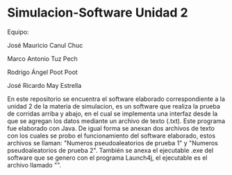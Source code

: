 # Simulacion-Software Unidad 2

Equipo:

José Mauricio Canul Chuc

Marco Antonio Tuz Pech

Rodrigo Ángel Poot Poot

José Ricardo May Estrella

En este repositorio se encuentra el software elaborado correspondiente a la unidad 2 de la materia de simulacion, es un software que realiza la prueba de corridas arriba y abajo, en el cual se implementa una interfaz desde la que se agregan los datos mediante un archivo de texto (.txt). Este programa fue elaborado con Java. De igual forma se anexan dos archivos de texto con los cuales se probo el funcionamiento del software elaborado, estos archivos se llaman: "Numeros pseudoaleatorios de prueba 1" y "Numeros pseudoaleatorios de prueba 2". También se anexa el ejecutable .exe del software que se genero con el programa Launch4j, el ejecutable es el archivo llamado "". 
